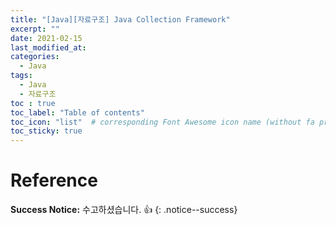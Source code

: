 ```yaml
---
title: "[Java][자료구조] Java Collection Framework"
excerpt: ""
date: 2021-02-15
last_modified_at:
categories:
  - Java
tags:
  - Java
  - 자료구조
toc : true
toc_label: "Table of contents"
toc_icon: "list"  # corresponding Font Awesome icon name (without fa prefix)
toc_sticky: true
---
```


#

# Reference

 

**Success Notice:**
수고하셨습니다. :+1:
{: .notice--success}